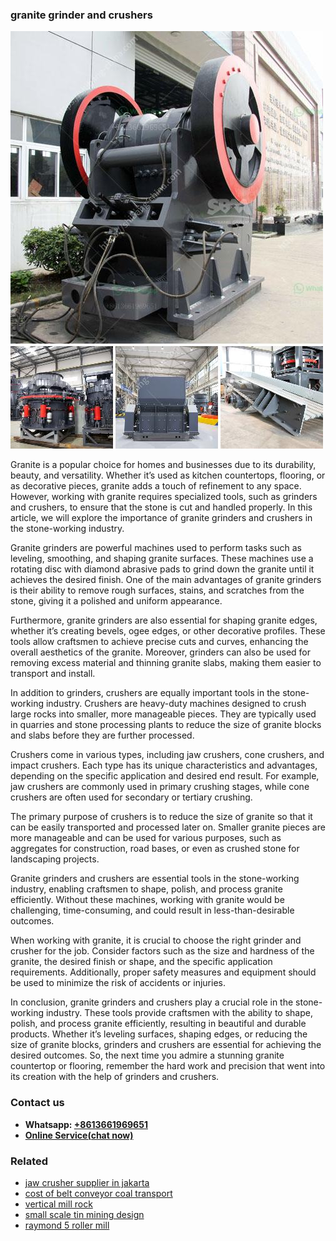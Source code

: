 <h3>granite grinder and crushers</h3><img src='1708332840.jpg' alt=''><p>Granite is a popular choice for homes and businesses due to its durability, beauty, and versatility. Whether it’s used as kitchen countertops, flooring, or as decorative pieces, granite adds a touch of refinement to any space. However, working with granite requires specialized tools, such as grinders and crushers, to ensure that the stone is cut and handled properly. In this article, we will explore the importance of granite grinders and crushers in the stone-working industry.</p><p>Granite grinders are powerful machines used to perform tasks such as leveling, smoothing, and shaping granite surfaces. These machines use a rotating disc with diamond abrasive pads to grind down the granite until it achieves the desired finish. One of the main advantages of granite grinders is their ability to remove rough surfaces, stains, and scratches from the stone, giving it a polished and uniform appearance.</p><p>Furthermore, granite grinders are also essential for shaping granite edges, whether it’s creating bevels, ogee edges, or other decorative profiles. These tools allow craftsmen to achieve precise cuts and curves, enhancing the overall aesthetics of the granite. Moreover, grinders can also be used for removing excess material and thinning granite slabs, making them easier to transport and install.</p><p>In addition to grinders, crushers are equally important tools in the stone-working industry. Crushers are heavy-duty machines designed to crush large rocks into smaller, more manageable pieces. They are typically used in quarries and stone processing plants to reduce the size of granite blocks and slabs before they are further processed.</p><p>Crushers come in various types, including jaw crushers, cone crushers, and impact crushers. Each type has its unique characteristics and advantages, depending on the specific application and desired end result. For example, jaw crushers are commonly used in primary crushing stages, while cone crushers are often used for secondary or tertiary crushing.</p><p>The primary purpose of crushers is to reduce the size of granite so that it can be easily transported and processed later on. Smaller granite pieces are more manageable and can be used for various purposes, such as aggregates for construction, road bases, or even as crushed stone for landscaping projects.</p><p>Granite grinders and crushers are essential tools in the stone-working industry, enabling craftsmen to shape, polish, and process granite efficiently. Without these machines, working with granite would be challenging, time-consuming, and could result in less-than-desirable outcomes.</p><p>When working with granite, it is crucial to choose the right grinder and crusher for the job. Consider factors such as the size and hardness of the granite, the desired finish or shape, and the specific application requirements. Additionally, proper safety measures and equipment should be used to minimize the risk of accidents or injuries.</p><p>In conclusion, granite grinders and crushers play a crucial role in the stone-working industry. These tools provide craftsmen with the ability to shape, polish, and process granite efficiently, resulting in beautiful and durable products. Whether it’s leveling surfaces, shaping edges, or reducing the size of granite blocks, grinders and crushers are essential for achieving the desired outcomes. So, the next time you admire a stunning granite countertop or flooring, remember the hard work and precision that went into its creation with the help of grinders and crushers.</p><h3>Contact us</h3><ul><li><strong>Whatsapp:&nbsp;<a href="https://wa.me/8613661969651">+8613661969651</a></strong></li><li><a href="https://swt.shibang-china.com/?git&amp;zhl&amp;granite grinder and crushers"><strong>Online Service(chat now)</strong></a></li></ul><h3>Related</h3><ul><li><a href='jaw crusher supplier in jakarta.md'>jaw crusher supplier in jakarta</a></li><li><a href='cost of belt conveyor coal transport.md'>cost of belt conveyor coal transport</a></li><li><a href='vertical mill rock.md'>vertical mill rock</a></li><li><a href='small scale tin mining design.md'>small scale tin mining design</a></li><li><a href='raymond 5 roller mill.md'>raymond 5 roller mill</a></li></ul>